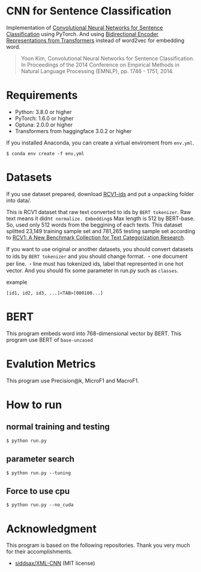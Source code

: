 # CNN for Sentence Classification 
Implementation of [Convolutional Neural Networks for Sentence Classification](https://www.aclweb.org/anthology/D14-1181/) using PyTorch.
And using [Bidirectional Encoder Representations from Transformers](https://arxiv.org/abs/1810.04805) instead of word2vec for embedding word.

> Yoon Kim, Convolutional Neural Networks for Sentence Classification. In Proceedings of the 2014 Conference on Empirical Methods in Natural Language Processing (EMNLP), pp. 1746 - 1751, 2014.

# Requirements
- Python: 3.8.0 or higher
- PyTorch: 1.6.0 or higher
- Optuna: 2.0.0 or higher
- Transformers from haggingface 3.0.2 or higher

If you installed Anaconda, you can create a virtual enviroment from `env.yml`.
```
$ conda env create -f env,yml
```

# Datasets
If you use dataset prepared, download [RCV1-ids](https://drive.google.com/file/d/1kBKbH2sOjHZc-jJgayFO5FP8dK8tMrgk/view?usp=sharing) and put a unpacking folder into data/.

This is RCV1 dataset that raw text converted to ids by `BERT tokenizer`.
Raw text means it didn`t normalize.
Embedding`s Max length is 512 by BERT-base. So, used only 512 words from the beggining of each texts.
This dataset splitted 23,149 training sample set and 781,265 testing sample set according to [RCV1: A New Benchmark Collection for Text Categorization Research](https://www.jmlr.org/papers/volume5/lewis04a/lewis04a.pdf). 

If you want to use original or another datasets, you should convert datasets to ids by `BERT tokenizer` and you should change format.
・one document per line.
・line must has tokenized ids, label that represented in one hot vector.
And you should fix some parameter in run.py such as `classes`.

example
```
[id1, id2, id3, ...]<TAB>[000100...]
```

# BERT
This program embeds word into 768-dimensional vector by BERT.
This program use BERT of `base-uncased`

# Evalution Metrics
This program use Precision@k, MicroF1 and MacroF1.

# How to run
## normal training and testing
```
$ python run.py
```

## parameter search
```
$ python run.py --tuning
```

## Force to use cpu
```
$ python run.py --no_cuda
```

# Acknowledgment
This program is based on the following repositories.
Thank you very much for their accomplishments.

- [siddsax/XML-CNN](https://github.com/siddsax/XML-CNN) (MIT license)
